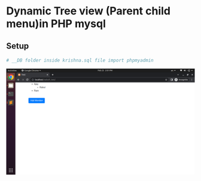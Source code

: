 # Dynamic Tree view (Parent child menu)in PHP mysql

## Setup 

```bash
# __DB folder inside krishna.sql file import phpmyadmin
```
<img src="https://raw.githubusercontent.com/krishnawaghmode/dynamic_tree_view_php_mysql/main/screenshot.png" width="800">



